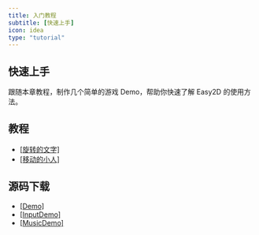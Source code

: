```yaml
---
title: 入门教程
subtitle: [快速上手]
icon: idea
type: "tutorial"
---
```


## 快速上手

跟随本章教程，制作几个简单的游戏 Demo，帮助你快速了解 Easy2D 的使用方法。

## 教程

- [[旋转的文字]](/tutorial/demo/rotating-text.html)
- [[移动的小人]](/tutorial/demo/moving-man.html)

## 源码下载

- [[Demo]](http://easy2d-bucket.oss-cn-hangzhou.aliyuncs.com/demo/Demo.zip)
- [[InputDemo]](http://easy2d-bucket.oss-cn-hangzhou.aliyuncs.com/demo/InputDemo.zip)
- [[MusicDemo]](http://easy2d-bucket.oss-cn-hangzhou.aliyuncs.com/demo/MusicDemo.zip)
